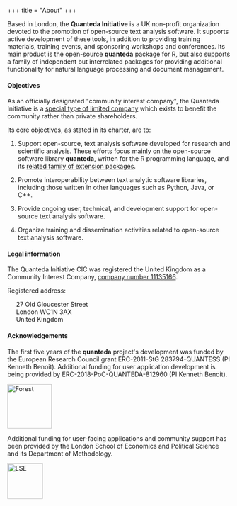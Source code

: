 +++
title = "About"
+++

Based in London, the **Quanteda Initiative** is a UK non-profit organization devoted to the promotion of open-source text analysis software. It supports active development of these tools, in addition to providing training materials, training events, and sponsoring workshops and conferences. Its main product is the open-source **quanteda** package for R, but also supports a family of independent but interrelated packages for providing additional functionality for natural language processing and document management.

#### Objectives

As an officially designated "community interest company", the Quanteda Initiative is a [special type of limited company](https://www.gov.uk/set-up-a-social-enterprise) which exists to benefit the community rather than private shareholders. 

Its core objectives, as stated in its charter, are to:

1. Support open-source, text analysis software developed for research and scientific analysis.  These efforts focus mainly on the open-source software library **quanteda**, written for the R programming language, and its [related family of extension packages](https://github.com/quanteda). 

2. Promote interoperability between text analytic software libraries, including those written in other languages such as Python, Java, or C++.

2. Provide ongoing user, technical, and development support for open-source text analysis software.

3. Organize training and dissemination activities related to open-source text analysis software.

#### Legal information

The Quanteda Initiative CIC was registered the United Kingdom as a Community Interest Company, [company number 11135166](https://beta.companieshouse.gov.uk/company/11135166).

Registered address:

&nbsp;&nbsp;&nbsp;&nbsp; 27 Old Gloucester Street \
&nbsp;&nbsp;&nbsp;&nbsp; London WC1N 3AX \
&nbsp;&nbsp;&nbsp;&nbsp; United Kingdom

#### Acknowledgements

<div class="row">
  <div class="span8">
    <p>The first five years of the <strong>quanteda</strong> project's development was funded by the European Research Council grant ERC-2011-StG 283794-QUANTESS (PI Kenneth Benoit).  Additional funding for user application development is being provided by ERC-2018-PoC-QUANTEDA-812960 (PI Kenneth Benoit).</p>
  </div>
  <div class="span4">
    <img src="/img/erc.png" alt="Forest" style="height:100px;">
  </div>
</div>

<div class="row">
  <div class="span8">
    <p>Additional funding for user-facing applications and community support has been provided by the London School of Economics and Political Science and its Department of Methodology.</p>
  </div>
  <div class="span4">
    <img alt="LSE" src="/img/730px-London_school_of_economics_logo_with_name.svg.png" style="height:80px;">
  </div>
</div>
